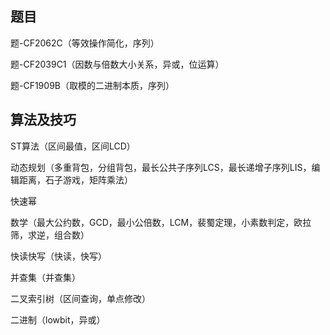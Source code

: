 ## 题目

题-CF2062C（等效操作简化，序列）

题-CF2039C1（因数与倍数大小关系，异或，位运算）

题-CF1909B（取模的二进制本质，序列）



## 算法及技巧

ST算法（区间最值，区间LCD）

动态规划（多重背包，分组背包，最长公共子序列LCS，最长递增子序列LIS，编辑距离，石子游戏，矩阵乘法）

快速幂

数学（最大公约数，GCD，最小公倍数，LCM，裴蜀定理，小素数判定，欧拉筛，求逆，组合数）

快读快写（快读，快写）

并查集（并查集）

二叉索引树（区间查询，单点修改）

二进制（lowbit，异或）
